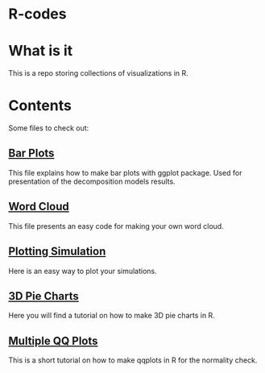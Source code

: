# R-codes

# What is it
This is a repo storing collections of visualizations in R. 

# Contents
Some files to check out:

## [Bar Plots](https://github.com/Kolpashnikova/R-codes/blob/master/Bar_Plots.md) 

This file explains how to make bar plots with ggplot package. Used for presentation of the decomposition models results.

## [Word Cloud](https://github.com/Kolpashnikova/R-codes/blob/master/wordcloud.md)

This file presents an easy code for making your own word cloud.

## [Plotting Simulation](https://github.com/Kolpashnikova/R-codes/blob/master/plotting_simulations.md)

Here is an easy way to plot your simulations.

## [3D Pie Charts](https://github.com/Kolpashnikova/R-codes/blob/master/3DPlots.md)

Here you will find a tutorial on how to make 3D pie charts in R.

## [Multiple QQ Plots](https://github.com/Kolpashnikova/R-codes/blob/master/qqplots.md)

This is a short tutorial on how to make qqplots in R for the normality check.
